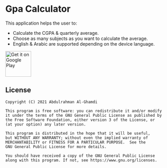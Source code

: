 # Gpa Calculator

This application helps the user to:
* Calculate the CGPA & quarterly average.
* Choose as many subjects as you want to calculate the average.
* English & Arabic are supported depending on the device language.

<a href='https://play.google.com/store/apps/details?id=com.ss.gpacalculator'><img alt='Get it on Google Play' 
src='https://play.google.com/intl/en_us/badges/images/generic/en_badge_web_generic.png' height='80px'/></a>

## License

```
Copyright (C) 2021 Abdulrahman Al-Ghamdi

This program is free software: you can redistribute it and/or modify
it under the terms of the GNU General Public License as published by
the Free Software Foundation, either version 3 of the License, or
(at your option) any later version.

This program is distributed in the hope that it will be useful,
but WITHOUT ANY WARRANTY; without even the implied warranty of
MERCHANTABILITY or FITNESS FOR A PARTICULAR PURPOSE.  See the
GNU General Public License for more details.

You should have received a copy of the GNU General Public License
along with this program. If not, see https://www.gnu.org/licenses.
```
